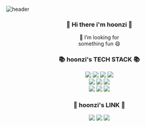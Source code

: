 <!-- ### Hi there 👋 -->

<!--
**hoonzinope/hoonzinope** is a ✨ _special_ ✨ repository because its `README.md` (this file) appears on your GitHub profile.

Here are some ideas to get you started:

- 🔭 I’m currently working on ...
- 🌱 I’m currently learning ...
- 👯 I’m looking to collaborate on ...
- 🤔 I’m looking for help with ...
- 💬 Ask me about ...
- 📫 How to reach me: ...
- 😄 Pronouns: ...
- ⚡ Fun fact: ...
-->

![header](https://capsule-render.vercel.app/api?type=waving&color=auto&height=160&section=header&text=hi%20hoonzi&fontAlign=50&fontAlignY=70&fontSize=90&fontColor=000000)

<h3 align="center">👋 Hi there i'm hoonzi 👋</h3>
<p align="center">
  🤔 I’m looking for
  <br>
  something fun 😄
</p>

<!-- ### hoonzi's TECH STACK -->
<h3 align="center">📚 hoonzi's TECH STACK 📚</h3>
<p align="center">
  <img src="https://img.shields.io/badge/Python-3766AB?style=flat-square&logo=Python&logoColor=white"/></a>
  <img src="https://img.shields.io/badge/Jupyter-F37626?style=flat-square&logo=Jupyter&logoColor=white"/>
  <img src="https://img.shields.io/badge/JAVA-007396?style=flat-square&logo=java&logoColor=white">
  <img src="https://img.shields.io/badge/mysql-4479A1?style=flat-square&logo=mysql&logoColor=white">
  <br>
  <img src="https://img.shields.io/badge/javascript-F7DF1E?style=flat-square&logo=javascript&logoColor=black">
  <img src="https://img.shields.io/badge/jquery-0769AD?style=flat-square&logo=jquery&logoColor=white">
  <img src="https://img.shields.io/badge/D3.js-F9A03C?style=flat-square&logo=D3.js&logoColor=white">
  <br>
  <img src="https://img.shields.io/badge/html-E34F26?style=flat-square&logo=html5&logoColor=white">
  <img src="https://img.shields.io/badge/apache tomcat-F8DC75?style=flat-square&logo=apachetomcat&logoColor=white">
  <img src="https://img.shields.io/badge/Apache Maven-C71A36?style=flat-square&logo=apachemaven&logoColor=white">
</p>

<!-- ### hoonzi's LINK -->
<!-- <a href="버튼을 눌렀을 때 이동할 링크" target="_blank"><img src="https://img.shields.io/badge/뱃지레이블-배경색?style=뱃지모양&logo=로고&logoColor=로고색상"/></a>
 -->
<h3 align="center">🌈 hoonzi's LINK 🌈</h3>
<p align="center">
  <a href="https://www.instagram.com/hoonzii/" target="_blank"><img src="https://img.shields.io/badge/Instagram-E4405F?style=flat-squar&logo=Instagram&logoColor=white"/></a>
  <a href="https://hoonzi-text.tistory.com/category/text" target="_blank"><img src="https://img.shields.io/badge/Tistory-09B3AF?style=flat-squar&logo=Storyblok&logoColor=white"/></a>
  <a href="mailto:hoonzinope@gmail.com"><img src="https://img.shields.io/badge/Gmail-d14836?style=flat-square&logo=Gmail&logoColor=white&link=hoonzinope@gmail.com"/></a>
</p>
